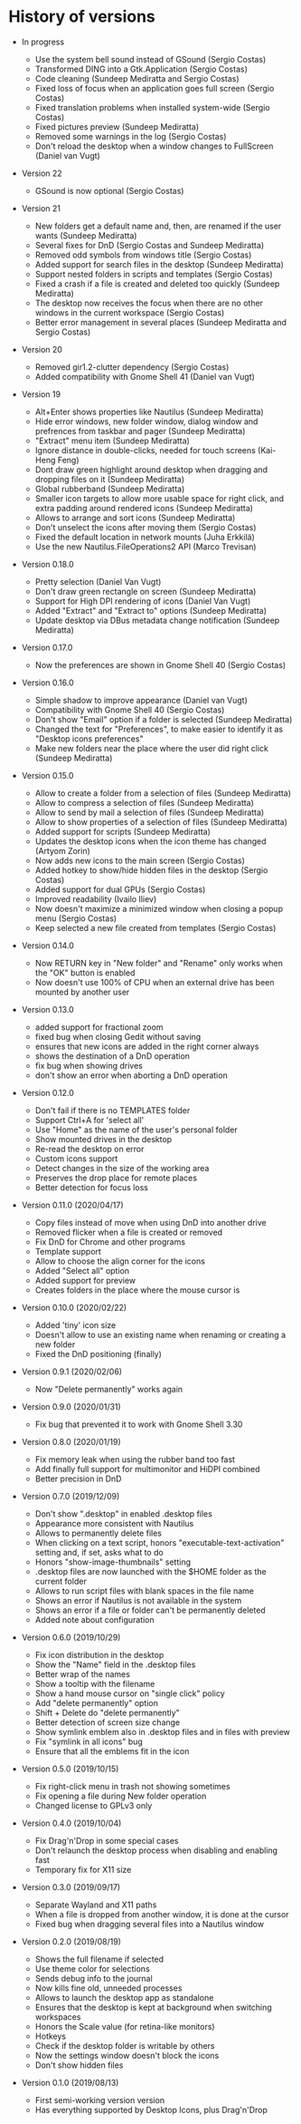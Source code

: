 # History of versions #

* In progress
  * Use the system bell sound instead of GSound (Sergio Costas)
  * Transformed DING into a Gtk.Application (Sergio Costas)
  * Code cleaning (Sundeep Mediratta and Sergio Costas)
  * Fixed loss of focus when an application goes full screen (Sergio Costas)
  * Fixed translation problems when installed system-wide (Sergio Costas)
  * Fixed pictures preview (Sundeep Mediratta)
  * Removed some warnings in the log (Sergio Costas)
  * Don't reload the desktop when a window changes to FullScreen (Daniel van Vugt)

* Version 22
  * GSound is now optional (Sergio Costas)

* Version 21
  * New folders get a default name and, then, are renamed if the user wants (Sundeep Mediratta)
  * Several fixes for DnD (Sergio Costas and Sundeep Mediratta)
  * Removed odd symbols from windows title (Sergio Costas)
  * Added support for search files in the desktop (Sundeep Mediratta)
  * Support nested folders in scripts and templates (Sergio Costas)
  * Fixed a crash if a file is created and deleted too quickly (Sundeep Mediratta)
  * The desktop now receives the focus when there are no other windows in the current workspace (Sergio Costas)
  * Better error management in several places (Sundeep Mediratta and Sergio Costas)

* Version 20
  * Removed gir1.2-clutter dependency (Sergio Costas)
  * Added compatibility with Gnome Shell 41 (Daniel van Vugt)

* Version 19
  * Alt+Enter shows properties like Nautilus (Sundeep Mediratta)
  * Hide error windows, new folder window, dialog window and prefrences from taskbar and pager (Sundeep Mediratta)
  * "Extract" menu item (Sundeep Mediratta)
  * Ignore distance in double-clicks, needed for touch screens (Kai-Heng Feng)
  * Dont draw green highlight around desktop when dragging and dropping files on it (Sundeep Mediratta)
  * Global rubberband (Sundeep Mediratta)
  * Smaller icon targets to allow more usable space for right click, and extra padding around rendered icons (Sundeep Mediratta)
  * Allows to arrange and sort icons (Sundeep Mediratta)
  * Don't unselect the icons after moving them (Sergio Costas)
  * Fixed the default location in network mounts (Juha Erkkilä)
  * Use the new Nautilus.FileOperations2 API (Marco Trevisan)

* Version 0.18.0
  * Pretty selection (Daniel Van Vugt)
  * Don't draw green rectangle on screen (Sundeep Mediratta)
  * Support for High DPI rendering of icons (Daniel Van Vugt)
  * Added "Extract" and "Extract to" options (Sundeep Mediratta)
  * Update desktop via DBus metadata change notification (Sundeep Mediratta)

* Version 0.17.0
  * Now the preferences are shown in Gnome Shell 40 (Sergio Costas)

* Version 0.16.0
  * Simple shadow to improve appearance (Daniel van Vugt)
  * Compatibility with Gnome Shell 40 (Sergio Costas)
  * Don't show "Email" option if a folder is selected (Sundeep Mediratta)
  * Changed the text for "Preferences", to make easier to identify it as "Desktop icons preferences"
  * Make new folders near the place where the user did right click (Sundeep Mediratta)

* Version 0.15.0
  * Allow to create a folder from a selection of files (Sundeep Mediratta)
  * Allow to compress a selection of files (Sundeep Mediratta)
  * Allow to send by mail a selection of files (Sundeep Mediratta)
  * Allow to show properties of a selection of files (Sundeep Mediratta)
  * Added support for scripts (Sundeep Mediratta)
  * Updates the desktop icons when the icon theme has changed (Artyom Zorin)
  * Now adds new icons to the main screen (Sergio Costas)
  * Added hotkey to show/hide hidden files in the desktop (Sergio Costas)
  * Added support for dual GPUs (Sergio Costas)
  * Improved readability (Ivailo Iliev)
  * Now doesn't maximize a minimized window when closing a popup menu (Sergio Costas)
  * Keep selected a new file created from templates (Sergio Costas)

* Version 0.14.0
  * Now RETURN key in "New folder" and "Rename" only works when the "OK" button is enabled
  * Now doesn't use 100% of CPU when an external drive has been mounted by another user

* Version 0.13.0
  * added support for fractional zoom
  * fixed bug when closing Gedit without saving
  * ensures that new icons are added in the right corner always
  * shows the destination of a DnD operation
  * fix bug when showing drives
  * don't show an error when aborting a DnD operation

* Version 0.12.0
  * Don't fail if there is no TEMPLATES folder
  * Support Ctrl+A for 'select all'
  * Use "Home" as the name of the user's personal folder
  * Show mounted drives in the desktop
  * Re-read the desktop on error
  * Custom icons support
  * Detect changes in the size of the working area
  * Preserves the drop place for remote places
  * Better detection for focus loss

* Version 0.11.0 (2020/04/17)
  * Copy files instead of move when using DnD into another drive
  * Removed flicker when a file is created or removed
  * Fix DnD for Chrome and other programs
  * Template support
  * Allow to choose the align corner for the icons
  * Added "Select all" option
  * Added support for preview
  * Creates folders in the place where the mouse cursor is

* Version 0.10.0 (2020/02/22)
  * Added 'tiny' icon size
  * Doesn't allow to use an existing name when renaming or creating a new folder
  * Fixed the DnD positioning (finally)

* Version 0.9.1 (2020/02/06)
  * Now "Delete permanently" works again

* Version 0.9.0 (2020/01/31)
  * Fix bug that prevented it to work with Gnome Shell 3.30

* Version 0.8.0 (2020/01/19)
  * Fix memory leak when using the rubber band too fast
  * Add finally full support for multimonitor and HiDPI combined
  * Better precision in DnD

* Version 0.7.0 (2019/12/09)
  * Don't show ".desktop" in enabled .desktop files
  * Appearance more consistent with Nautilus
  * Allows to permanently delete files
  * When clicking on a text script, honors "executable-text-activation" setting and, if set, asks what to do
  * Honors "show-image-thumbnails" setting
  * .desktop files are now launched with the $HOME folder as the current folder
  * Allows to run script files with blank spaces in the file name
  * Shows an error if Nautilus is not available in the system
  * Shows an error if a file or folder can't be permanently deleted
  * Added note about configuration

* Version 0.6.0 (2019/10/29)
  * Fix icon distribution in the desktop
  * Show the "Name" field in the .desktop files
  * Better wrap of the names
  * Show a tooltip with the filename
  * Show a hand mouse cursor on "single click" policy
  * Add "delete permanently" option
  * Shift + Delete do "delete permanently"
  * Better detection of screen size change
  * Show symlink emblem also in .desktop files and in files with preview
  * Fix "symlink in all icons" bug
  * Ensure that all the emblems fit in the icon

* Version 0.5.0 (2019/10/15)
  * Fix right-click menu in trash not showing sometimes
  * Fix opening a file during New folder operation
  * Changed license to GPLv3 only

* Version 0.4.0 (2019/10/04)
  * Fix Drag'n'Drop in some special cases
  * Don't relaunch the desktop process when disabling and enabling fast
  * Temporary fix for X11 size

* Version 0.3.0 (2019/09/17)
  * Separate Wayland and X11 paths
  * When a file is dropped from another window, it is done at the cursor
  * Fixed bug when dragging several files into a Nautilus window

* Version 0.2.0 (2019/08/19)
  * Shows the full filename if selected
  * Use theme color for selections
  * Sends debug info to the journal
  * Now kills fine old, unneeded processes
  * Allows to launch the desktop app as standalone
  * Ensures that the desktop is kept at background when switching workspaces
  * Honors the Scale value (for retina-like monitors)
  * Hotkeys
  * Check if the desktop folder is writable by others
  * Now the settings window doesn't block the icons
  * Don't show hidden files

* Version 0.1.0 (2019/08/13)
  * First semi-working version version
  * Has everything supported by Desktop Icons, plus Drag'n'Drop
